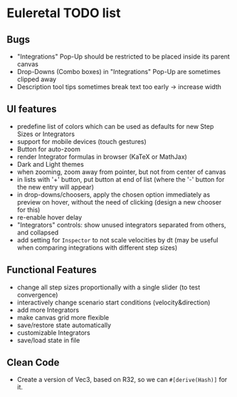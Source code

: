 # Euleretal TODO list

## Bugs
- "Integrations" Pop-Up should be restricted to be placed inside its parent
  canvas
- Drop-Downs (Combo boxes) in "Integrations" Pop-Up are sometimes clipped away
- Description tool tips sometimes break text too early → increase width

## UI features
- predefine list of colors which can be used as defaults for new Step Sizes or
  Integrators
- support for mobile devices (touch gestures)
- Button for auto-zoom
- render Integrator formulas in browser (KaTeX or MathJax)
- Dark and Light themes
- when zooming, zoom away from pointer, but not from center of canvas
- in lists with '+' button, put button at end of list (where the '-' button for
  the new entry will appear)
- in drop-downs/choosers, apply the chosen option immediately as preview on
  hover, without the need of clicking (design a new chooser for this)
- re-enable hover delay
- "Integrators" controls: show unused integrators separated from others, and
  collapsed
- add setting for `Inspector` to not scale velocities by dt (may be useful when
  comparing integrations with different step sizes)

## Functional Features
- change all step sizes proportionally with a single slider (to test convergence)
- interactively change scenario start conditions (velocity&direction)
- add more Integrators
- make canvas grid more flexible
- save/restore state automatically
- customizable Integrators
- save/load state in file

## Clean Code
- Create a version of Vec3, based on R32, so we can `#[derive(Hash)]` for it.